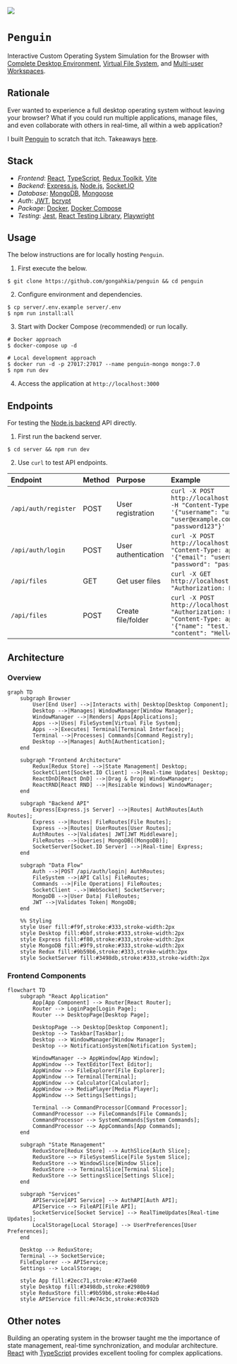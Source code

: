 [![](https://img.shields.io/badge/penguin_1.0.0-passing-green)](https://github.com/gongahkia/penguin/releases/tag/1.0.0)

# `Penguin`

Interactive Custom Operating System Simulation for the Browser with [Complete Desktop Environment](#stack), [Virtual File System](#usage), and [Multi-user Workspaces](#architecture).

## Rationale

Ever wanted to experience a full desktop operating system without leaving your browser? What if you could run multiple applications, manage files, and even collaborate with others in real-time, all within a web application?

I built [Penguin](https://github.com/gongahkia/penguin) to scratch that itch. Takeaways [here](#other-notes).

## Stack

* *Frontend*: [React](https://react.dev/), [TypeScript](https://www.typescriptlang.org/), [Redux Toolkit](https://redux-toolkit.js.org/), [Vite](https://vite.dev/)
* *Backend*: [Express.js](https://expressjs.com/), [Node.js](https://nodejs.org/), [Socket.IO](https://socket.io/)
* *Database*: [MongoDB](https://www.mongodb.com/), [Mongoose](https://mongoosejs.com/)
* *Auth*: [JWT](https://jwt.io/), [bcrypt](https://github.com/kelektiv/node.bcrypt.js)
* *Package*: [Docker](https://www.docker.com/), [Docker Compose](https://docs.docker.com/compose/)
* *Testing*: [Jest](https://jestjs.io/), [React Testing Library](https://testing-library.com/docs/react-testing-library/intro/), [Playwright](https://playwright.dev/)

## Usage

The below instructions are for locally hosting `Penguin`.

1. First execute the below.

```console
$ git clone https://github.com/gongahkia/penguin && cd penguin
```

2. Configure environment and dependencies.

```console
$ cp server/.env.example server/.env
$ npm run install:all
```

3. Start with Docker Compose (recommended) or run locally.

```console
# Docker approach
$ docker-compose up -d

# Local development approach
$ docker run -d -p 27017:27017 --name penguin-mongo mongo:7.0
$ npm run dev
```

4. Access the application at `http://localhost:3000`

## Endpoints

For testing the [Node.js backend](./server/) API directly.

1. First run the backend server.

```console
$ cd server && npm run dev
```

2. Use `curl` to test API endpoints.

| Endpoint | Method | Purpose | Example |
| :--- | :--- | :--- | :--- |
| `/api/auth/register` | POST | User registration | `curl -X POST http://localhost:3001/api/auth/register -H "Content-Type: application/json" -d '{"username": "user", "email": "user@example.com", "password": "password123"}'` |
| `/api/auth/login` | POST | User authentication | `curl -X POST http://localhost:3001/api/auth/login -H "Content-Type: application/json" -d '{"email": "user@example.com", "password": "password123"}'` |
| `/api/files` | GET | Get user files | `curl -X GET http://localhost:3001/api/files -H "Authorization: Bearer <JWT_TOKEN>"` |
| `/api/files` | POST | Create file/folder | `curl -X POST http://localhost:3001/api/files -H "Authorization: Bearer <JWT_TOKEN>" -H "Content-Type: application/json" -d '{"name": "test.txt", "type": "file", "content": "Hello World"}'` |

## Architecture

### Overview

```mermaid
graph TD
    subgraph Browser
        User[End User] -->|Interacts with| Desktop[Desktop Component];
        Desktop -->|Manages| WindowManager[Window Manager];
        WindowManager -->|Renders| Apps[Applications];
        Apps -->|Uses| FileSystem[Virtual File System];
        Apps -->|Executes| Terminal[Terminal Interface];
        Terminal -->|Processes| Commands[Command Registry];
        Desktop -->|Manages| Auth[Authentication];
    end

    subgraph "Frontend Architecture"
        Redux[Redux Store] -->|State Management| Desktop;
        SocketClient[Socket.IO Client] -->|Real-time Updates| Desktop;
        ReactDnD[React DnD] -->|Drag & Drop| WindowManager;
        ReactRND[React RND] -->|Resizable Windows| WindowManager;
    end

    subgraph "Backend API"
        Express[Express.js Server] -->|Routes| AuthRoutes[Auth Routes];
        Express -->|Routes| FileRoutes[File Routes];
        Express -->|Routes| UserRoutes[User Routes];
        AuthRoutes -->|Validates| JWT[JWT Middleware];
        FileRoutes -->|Queries| MongoDB[(MongoDB)];
        SocketServer[Socket.IO Server] -->|Real-time| Express;
    end

    subgraph "Data Flow"
        Auth -->|POST /api/auth/login| AuthRoutes;
        FileSystem -->|API Calls| FileRoutes;
        Commands -->|File Operations| FileRoutes;
        SocketClient -.->|WebSocket| SocketServer;
        MongoDB -->|User Data| FileRoutes;
        JWT -->|Validates Token| MongoDB;
    end

    %% Styling
    style User fill:#f9f,stroke:#333,stroke-width:2px
    style Desktop fill:#bbf,stroke:#333,stroke-width:2px
    style Express fill:#f80,stroke:#333,stroke-width:2px
    style MongoDB fill:#9f9,stroke:#333,stroke-width:2px
    style Redux fill:#9b59b6,stroke:#333,stroke-width:2px
    style SocketServer fill:#3498db,stroke:#333,stroke-width:2px
```

### Frontend Components

```mermaid
flowchart TD
    subgraph "React Application"
        App[App Component] --> Router[React Router];
        Router --> LoginPage[Login Page];
        Router --> DesktopPage[Desktop Page];

        DesktopPage --> Desktop[Desktop Component];
        Desktop --> Taskbar[Taskbar];
        Desktop --> WindowManager[Window Manager];
        Desktop --> NotificationSystem[Notification System];

        WindowManager --> AppWindow[App Window];
        AppWindow --> TextEditor[Text Editor];
        AppWindow --> FileExplorer[File Explorer];
        AppWindow --> Terminal[Terminal];
        AppWindow --> Calculator[Calculator];
        AppWindow --> MediaPlayer[Media Player];
        AppWindow --> Settings[Settings];

        Terminal --> CommandProcessor[Command Processor];
        CommandProcessor --> FileCommands[File Commands];
        CommandProcessor --> SystemCommands[System Commands];
        CommandProcessor --> AppCommands[App Commands];
    end

    subgraph "State Management"
        ReduxStore[Redux Store] --> AuthSlice[Auth Slice];
        ReduxStore --> FileSystemSlice[File System Slice];
        ReduxStore --> WindowSlice[Window Slice];
        ReduxStore --> TerminalSlice[Terminal Slice];
        ReduxStore --> SettingsSlice[Settings Slice];
    end

    subgraph "Services"
        APIService[API Service] --> AuthAPI[Auth API];
        APIService --> FileAPI[File API];
        SocketService[Socket Service] --> RealTimeUpdates[Real-time Updates];
        LocalStorage[Local Storage] --> UserPreferences[User Preferences];
    end

    Desktop --> ReduxStore;
    Terminal --> SocketService;
    FileExplorer --> APIService;
    Settings --> LocalStorage;

    style App fill:#2ecc71,stroke:#27ae60
    style Desktop fill:#3498db,stroke:#2980b9
    style ReduxStore fill:#9b59b6,stroke:#8e44ad
    style APIService fill:#e74c3c,stroke:#c0392b
```

## Other notes

Building an operating system in the browser taught me the importance of state management, real-time synchronization, and modular architecture. [React](https://react.dev/) with [TypeScript](https://www.typescriptlang.org/) provides excellent tooling for complex applications.